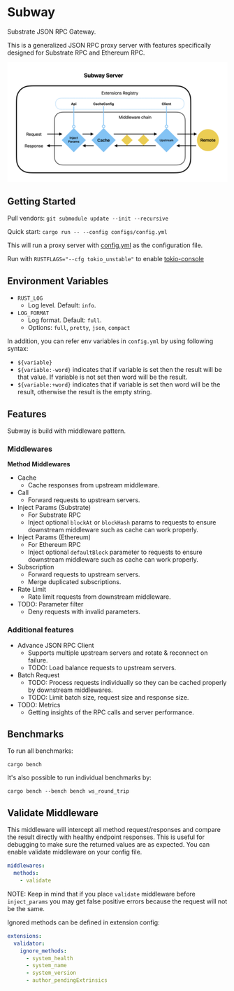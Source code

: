 # Subway

Substrate JSON RPC Gateway.

This is a generalized JSON RPC proxy server with features specifically designed for Substrate RPC and Ethereum RPC.

![alt text](subway-diagram.png)

## Getting Started

Pull vendors: `git submodule update --init --recursive`

Quick start: `cargo run -- --config configs/config.yml`

This will run a proxy server with [config.yml](configs/config.yml) as the configuration file.

Run with `RUSTFLAGS="--cfg tokio_unstable"` to enable [tokio-console](https://github.com/tokio-rs/console)

## Environment Variables

- `RUST_LOG`
  - Log level. Default: `info`.
- `LOG_FORMAT`
  - Log format. Default: `full`.
  - Options: `full`, `pretty`, `json`, `compact`

In addition, you can refer env variables in `config.yml` by using following syntax:

- `${variable}`
- `${variable:-word}` indicates that if variable is set then the result will be that value. If variable is not set then word will be the result.
- `${variable:+word}` indicates that if variable is set then word will be the result, otherwise the result is the empty string.

## Features

Subway is build with middleware pattern.

### Middlewares

**Method Middlewares**

- Cache
  - Cache responses from upstream middleware.
- Call
  - Forward requests to upstream servers.
- Inject Params (Substrate)
  - For Substrate RPC
  - Inject optional `blockAt` or `blockHash` params to requests to ensure downstream middleware such as cache can work properly.
- Inject Params (Ethereum)
  - For Ethereum RPC
  - Inject optional `defaultBlock` parameter to requests to ensure downstream middleware such as cache can work properly.
- Subscription
  - Forward requests to upstream servers.
  - Merge duplicated subscriptions.
- Rate Limit
  - Rate limit requests from downstream middleware.
- TODO: Parameter filter
  - Deny requests with invalid parameters.

### Additional features

- Advance JSON RPC Client
  - Supports multiple upstream servers and rotate & reconnect on failure.
  - TODO: Load balance requests to upstream servers.
- Batch Request
  - TODO: Process requests individually so they can be cached properly by downstream middlewares.
  - TODO: Limit batch size, request size and response size.
- TODO: Metrics
  - Getting insights of the RPC calls and server performance.

## Benchmarks

To run all benchmarks:

```
cargo bench
```

It's also possible to run individual benchmarks by:

```
cargo bench --bench bench ws_round_trip
```

## Validate Middleware

This middleware will intercept all method request/responses and compare the result directly with healthy endpoint responses.
This is useful for debugging to make sure the returned values are as expected.
You can enable validate middleware on your config file.

```yml
middlewares:
  methods:
    - validate
```

NOTE: Keep in mind that if you place `validate` middleware before `inject_params` you may get false positive errors because the request will not be the same.

Ignored methods can be defined in extension config:

```yml
extensions:
  validator:
    ignore_methods:
      - system_health
      - system_name
      - system_version
      - author_pendingExtrinsics
```
